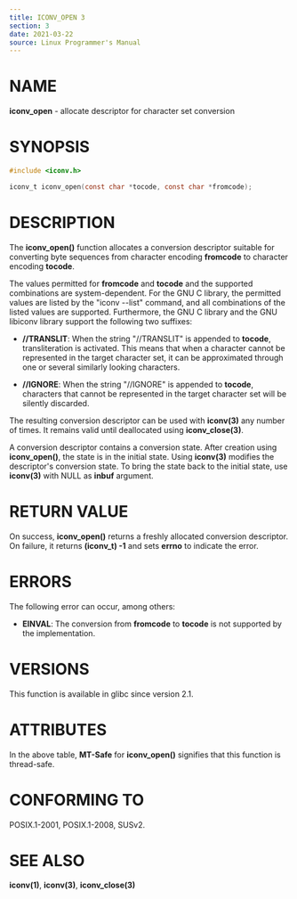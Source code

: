 ```yaml
---
title: ICONV_OPEN 3
section: 3
date: 2021-03-22
source: Linux Programmer's Manual
---
```


# NAME

**iconv_open** - allocate descriptor for character set conversion

# SYNOPSIS

```c
#include <iconv.h>

iconv_t iconv_open(const char *tocode, const char *fromcode);
```

# DESCRIPTION

The **iconv_open()** function allocates a conversion descriptor suitable for converting byte sequences from character encoding **fromcode** to character encoding **tocode**.

The values permitted for **fromcode** and **tocode** and the supported combinations are system-dependent. For the GNU C library, the permitted values are listed by the "iconv --list" command, and all combinations of the listed values are supported. Furthermore, the GNU C library and the GNU libiconv library support the following two suffixes:

- **//TRANSLIT**: When the string "//TRANSLIT" is appended to **tocode**, transliteration is activated. This means that when a character cannot be represented in the target character set, it can be approximated through one or several similarly looking characters.

- **//IGNORE**: When the string "//IGNORE" is appended to **tocode**, characters that cannot be represented in the target character set will be silently discarded.

The resulting conversion descriptor can be used with **iconv(3)** any number of times. It remains valid until deallocated using **iconv_close(3)**.

A conversion descriptor contains a conversion state. After creation using **iconv_open()**, the state is in the initial state. Using **iconv(3)** modifies the descriptor's conversion state. To bring the state back to the initial state, use **iconv(3)** with NULL as **inbuf** argument.

# RETURN VALUE

On success, **iconv_open()** returns a freshly allocated conversion descriptor. On failure, it returns **(iconv_t) -1** and sets **errno** to indicate the error.

# ERRORS

The following error can occur, among others:

- **EINVAL**: The conversion from **fromcode** to **tocode** is not supported by the implementation.

# VERSIONS

This function is available in glibc since version 2.1.

# ATTRIBUTES

In the above table, **MT-Safe** for **iconv_open()** signifies that this function is thread-safe.

# CONFORMING TO

POSIX.1-2001, POSIX.1-2008, SUSv2.

# SEE ALSO

**iconv(1)**, **iconv(3)**, **iconv_close(3)**
